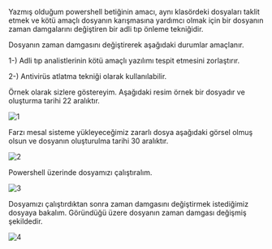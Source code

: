 Yazmış olduğum powershell betiğinin amacı, aynı klasördeki dosyaları taklit etmek ve kötü amaçlı dosyanın karışmasına yardımcı olmak için bir dosyanın zaman damgalarını değiştiren bir adli tıp önleme tekniğidir.

Dosyanın zaman damgasını değiştirerek aşağıdaki durumlar amaçlanır. 

1-) Adli tıp analistlerinin kötü amaçlı yazılımı tespit etmesini zorlaştırır.

2-) Antivirüs atlatma tekniği olarak kullanılabilir.

Örnek olarak sizlere göstereyim. Aşağıdaki resim örnek bir dosyadır ve oluşturma tarihi 22 aralıktır.

![1](https://github.com/meisterlos/Powershell_Zaman_Damgasi/assets/81145753/3639776f-dced-46b4-ad64-cff10789e23f)

Farzı mesal sisteme yükleyeceğimiz zararlı dosya aşağıdaki görsel olmuş olsun ve dosyanın oluşturulma tarihi 30 aralıktır.

![2](https://github.com/meisterlos/Powershell_Zaman_Damgasi/assets/81145753/19a28bfd-cc06-42e3-a577-d818acc402de)


Powershell üzerinde dosyamızı çalıştıralım.

![3](https://github.com/meisterlos/Powershell_Zaman_Damgasi/assets/81145753/98612b74-afd6-479d-a3d1-0d0b26179d66)

Dosyamızı çalıştırdıktan sonra zaman damgasını değiştirmek istediğimiz dosyaya bakalım. Göründüğü üzere dosyanın zaman damgası değişmiş şekildedir.

![4](https://github.com/meisterlos/Powershell_Zaman_Damgasi/assets/81145753/25ed0177-64f1-4c66-8eb3-86f58a8295fe)

